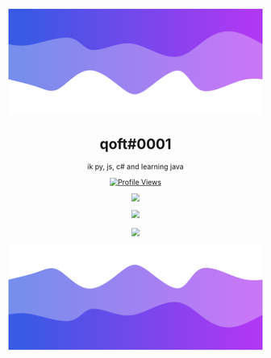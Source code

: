 ![Header](./header.png)

<h1 align="center">qoft#0001</h1>
<p align="center">ik py, js, c# and learning java</p>
<a href="https://github.com/Qoft">
  <p align="center">
    <img src="https://komarev.com/ghpvc/?username=Qoft" alt="Profile Views">
  </p>
</a>

<p align="center">
  <img src="https://github-readme-stats.vercel.app/api/?username=Qoft&title_color=4F8CC9&text_color=9f9f9f&show_icons=true&bg_color=00000000&hide_border=true&icon_color=4F8CC9&hide_title=true&count_private=true" />
</p>

<p align="center">
  <img src="GET FROM https://discord.c99.nl" />
  <br />
  <br />
  <img src="https://github-profile-trophy.vercel.app/?username=Qoft&theme=nord&margin-w=15&margin-h=1&column=6" />
</p>

![Footer](./footer.png)
